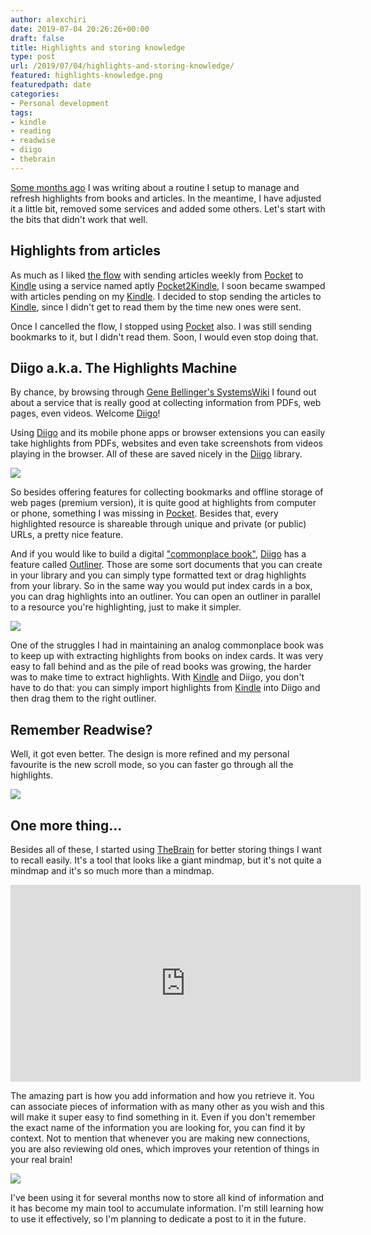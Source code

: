 ```yaml
---
author: alexchiri
date: 2019-07-04 20:26:26+00:00
draft: false
title: Highlights and storing knowledge
type: post
url: /2019/07/04/highlights-and-storing-knowledge/
featured: highlights-knowledge.png
featuredpath: date
categories:
- Personal development
tags:
- kindle 
- reading
- readwise
- diigo
- thebrain
---
```

[Some months ago](https://alexchiri.com/2019/03/04/resurface-highlights-from-books-and-articles/) I was writing about a routine I setup to manage and refresh highlights from books and articles.
In the meantime, I have adjusted it a little bit, removed some services and added some others. Let's start with the bits that didn't work that well.

## Highlights from articles

As much as I liked [the flow](https://alexchiri.com/2019/03/04/resurface-highlights-from-books-and-articles/#nice-but-what-about-articles) with sending articles weekly from [Pocket](http://getpocket.com/) to [Kindle](https://www.amazon.com/Kindle-eBooks/b?ie=UTF8&node=154606011) using a service named aptly [Pocket2Kindle](https://p2k.co/), I soon became swamped with articles pending on my [Kindle](https://www.amazon.com/Kindle-eBooks/b?ie=UTF8&node=154606011). I decided to stop sending the articles to [Kindle](https://www.amazon.com/Kindle-eBooks/b?ie=UTF8&node=154606011), since I didn't get to read them by the time new ones were sent.

Once I cancelled the flow, I stopped using [Pocket](http://getpocket.com/) also. I was still sending bookmarks to it, but I didn't read them. Soon, I would even stop doing that.

## Diigo a.k.a. The Highlights Machine

By chance, by browsing through [Gene Bellinger's SystemsWiki](https://app.thebrain.com/brains/d2a734d0-3ebf-4cda-8ade-e8369da5f15c/thoughts/1feb3686-bcb3-4a87-9478-bdd5729e9783/notes) I found out about a service that is really good at collecting information from PDFs, web pages, even videos.
Welcome [Diigo](https://www.diigo.com)!

Using [Diigo](https://www.diigo.com) and its mobile phone apps or browser extensions you can easily take highlights from PDFs, websites and even take screenshots from videos playing in the browser.
All of these are saved nicely in the [Diigo](https://www.diigo.com) library.

![](/img/2019/07/Screenshot-2019-07-09-at-19.57.40.png)

So besides offering features for collecting bookmarks and offline storage of web pages (premium version), it is quite good at highlights from computer or phone, something I was missing in [Pocket](http://getpocket.com/). Besides that, every highlighted resource is shareable through unique and private (or public) URLs, a pretty nice feature.

And if you would like to build a digital ["commonplace book"](https://ryanholiday.net/how-and-why-to-keep-a-commonplace-book/), [Diigo](https://www.diigo.com) has a feature called [Outliner](https://www.diigo.com/outliner/start). Those are some sort documents that you can create in your library and you can simply type formatted text or drag highlights from your library. So in the same way you would put index cards in a box, you can drag highlights into an outliner. You can open an outliner in parallel to a resource you're highlighting, just to make it simpler. 

![](/img/2019/07/Screenshot-2019-07-09-at-20.11.15.png) 

One of the struggles I had in maintaining an analog commonplace book was to keep up with extracting highlights from books on index cards. It was very easy to fall behind and as the pile of read books was growing, the harder was to make time to extract highlights. With [Kindle](https://www.amazon.com/Kindle-eBooks/b?ie=UTF8&node=154606011) and Diigo, you don't have to do that: you can simply import highlights from [Kindle](https://www.amazon.com/Kindle-eBooks/b?ie=UTF8&node=154606011) into Diigo and then drag them to the right outliner.

## Remember Readwise?

Well, it got even better. The design is more refined and my personal favourite is the new scroll mode, so you can faster go through all the highlights.

![](/img/2019/07/Screenshot-2019-07-09-at-20.41.24.png)

## One more thing...

Besides all of these, I started using [TheBrain](http://thebrain.com) for better storing things I want to recall easily. It's a tool that looks like a giant mindmap, but it's not quite a mindmap and it's so much more than a mindmap.

<iframe width="560" height="315" src="https://www.youtube.com/embed/GFqLUBKCFdA" frameborder="0" allow="accelerometer; autoplay; encrypted-media; gyroscope; picture-in-picture" allowfullscreen></iframe>

The amazing part is how you add information and how you retrieve it. You can associate pieces of information with as many other as you wish and this will make it super easy to find something in it. Even if you don't remember the exact name of the information you are looking for, you can find it by context. Not to mention that whenever you are making new connections, you are also reviewing old ones, which improves your retention of things in your real brain!

![](/img/2019/07/Screenshot-2019-07-09-at-20.58.28.png)

I've been using it for several months now to store all kind of information and it has become my main tool to accumulate information. I'm still learning how to use it effectively, so I'm planning to dedicate a post to it in the future.